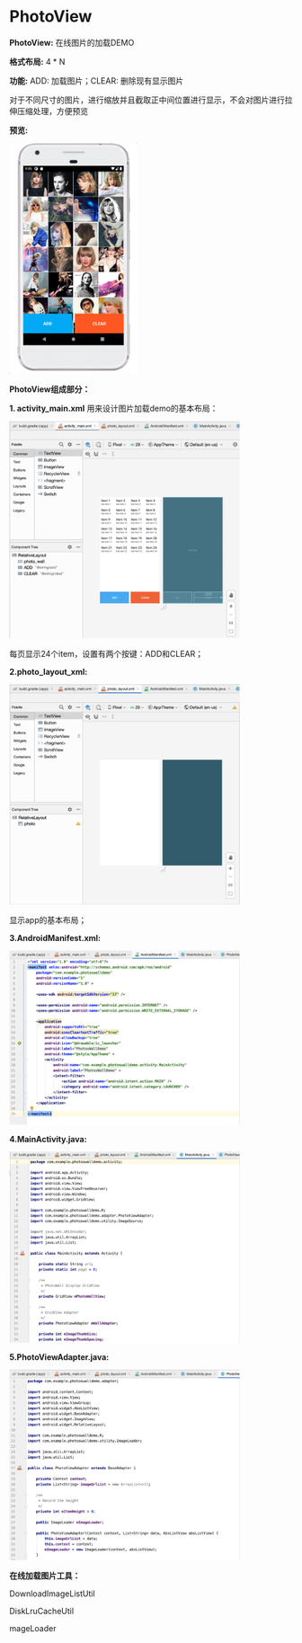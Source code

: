 # PhotoView


**PhotoView:** 在线图片的加载DEMO

**格式布局:** 4 * N

**功能:** ADD: 加载图片；CLEAR: 删除现有显示图片

​          对于不同尺寸的图片，进行缩放并且截取正中间位置进行显示，不会对图片进行拉伸压缩处理，方便预览

**预览:** 

<img src="imgs/1.png" alt="0." style="zoom:40%;" />





**PhotoView组成部分：** 

**1. activity_main.xml** 用来设计图片加载demo的基本布局：

<img src="imgs/2.png" alt="0." style="zoom:40%;" />

每页显示24个item，设置有两个按键：ADD和CLEAR；



**2.photo_layout_xml:**

<img src="imgs/3.png" alt="0." style="zoom:40%;" />

显示app的基本布局；



**3.AndroidManifest.xml:**

<img src="imgs/4.png" alt="0." style="zoom:40%;" />



**4.MainActivity.java:**

<img src="imgs/5.png" alt="0." style="zoom:40%;" />



**5.PhotoViewAdapter.java:**

<img src="imgs/6.png" alt="0." style="zoom:40%;" />



**在线加载图片工具：**

DownloadImageListUtil

DiskLruCacheUtil

mageLoader